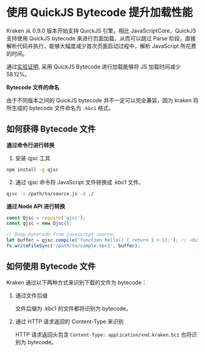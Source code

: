 # 使用 QuickJS Bytecode 提升加载性能

Kraken 从 0.9.0 版本开始支持 QuickJS 引擎。相比 JavaScriptCore，QuickJS 支持使用 QuickJS bytecode 来进行页面加载，从而可以跳过 Parse 阶段，直接解析代码并执行，能够大幅度减少首次页面启动过程中，解析 JavaScript 所花费的时间。

通过[实验证明](https://github.com/openkraken/kraken/pull/446), 采用 QuickJS Bytecode 进行加载能够将 JS 加载时间减少 58.12%。

**Bytecode 文件的命名**

由于不同版本之间的 QuickJS bytecode 并不一定可以完全兼容，因为 kraken 将所生成的 bytecode 文件命名为 `.kbc1` 格式。

## 如何获得 Bytecode 文件

**通过命令行进行转换**

1. 安装 qjsc 工具

```bash
npm install -g qjsc
```

2. 通过 qjsc 命令将 JavaScript 文件转换成 .kbc1 文件。

```bash
qjsc -s /path/to/source.js -d ./
```

**通过 Node API 进行转换**

```javascript
const Qjsc = require('qjsc');
const qjsc = new Qjsc();

// Dump bytecode from javascript source;
let buffer = qjsc.compile('function hello() { return 1 + 1};'); // <Buffer ...>
fs.writeFileSync('/path/to/sample.kbc1', buffer);
```

## 如何使用 Bytecode 文件

Kraken 通过以下两种方式来识别下载的文件为 bytecode：

1. 通过文件后缀

   文件后缀为 .kbc1 的文件都将识别为 bytecode。

2. 通过 HTTP 请求返回的 Content-Type 来识别

   HTTP 请求返回头包含 `Content-Type: application/vnd.kraken.bc1` 也将识别为 bytecode。
